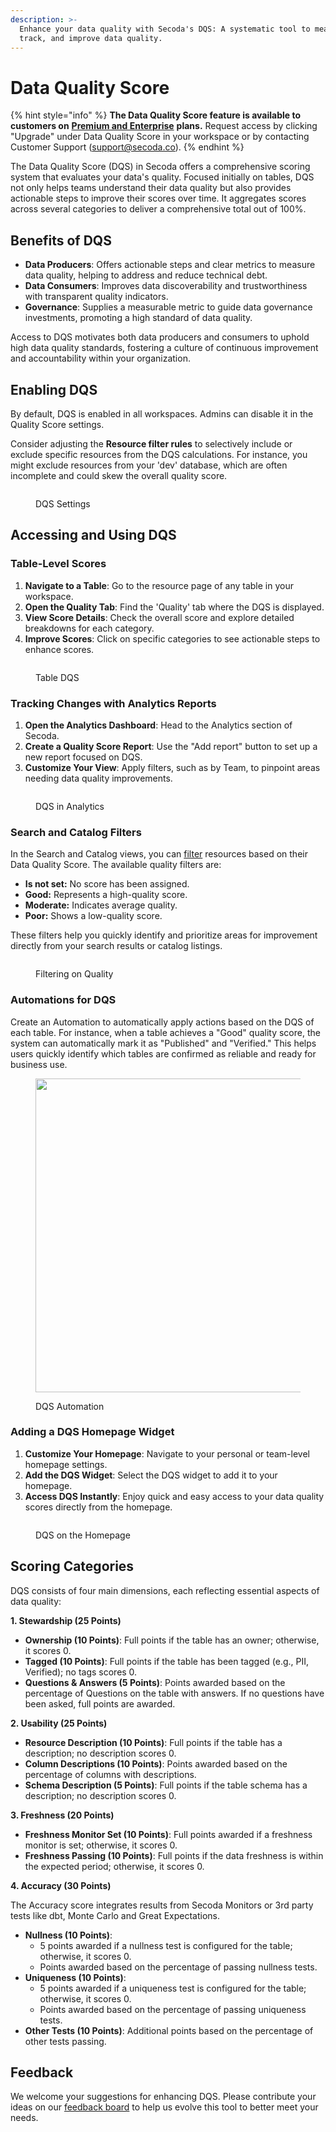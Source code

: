 ```yaml
---
description: >-
  Enhance your data quality with Secoda's DQS: A systematic tool to measure,
  track, and improve data quality.
---
```


# Data Quality Score

{% hint style="info" %}
**The Data Quality Score feature is available to customers on** [**Premium and Enterprise**](https://www.secoda.co/pricing) **plans.**  Request access by clicking "Upgrade" under Data Quality Score in your workspace or by contacting Customer Support (support@secoda.co).
{% endhint %}

The Data Quality Score (DQS) in Secoda offers a comprehensive scoring system that evaluates your data's quality. Focused initially on tables, DQS not only helps teams understand their data quality but also provides actionable steps to improve their scores over time. It aggregates scores across several categories to deliver a comprehensive total out of 100%.

## Benefits of DQS

* **Data Producers**: Offers actionable steps and clear metrics to measure data quality, helping to address and reduce technical debt.
* **Data Consumers**: Improves data discoverability and trustworthiness with transparent quality indicators.
* **Governance**: Supplies a measurable metric to guide data governance investments, promoting a high standard of data quality.

Access to DQS motivates both data producers and consumers to uphold high data quality standards, fostering a culture of continuous improvement and accountability within your organization.

## Enabling DQS

By default, DQS is enabled in all workspaces. Admins can disable it in the Quality Score settings.

Consider adjusting the **Resource filter rules** to selectively include or exclude specific resources from the DQS calculations. For instance, you might exclude resources from your 'dev' database, which are often incomplete and could skew the overall quality score.

<figure><img src="../.gitbook/assets/Screenshot 2024-06-27 at 2.26.29 PM.png" alt=""><figcaption><p>DQS Settings</p></figcaption></figure>

## Accessing and Using DQS

### **Table-Level Scores**

1. **Navigate to a Table**: Go to the resource page of any table in your workspace.
2. **Open the Quality Tab**: Find the 'Quality' tab where the DQS is displayed.
3. **View Score Details**: Check the overall score and explore detailed breakdowns for each category.
4. **Improve Scores**: Click on specific categories to see actionable steps to enhance scores.

<figure><img src="../.gitbook/assets/Kapture 2024-06-18 at 17.03.45.gif" alt=""><figcaption><p>Table DQS</p></figcaption></figure>

### **Tracking Changes with Analytics Reports**

1. **Open the Analytics Dashboard**: Head to the Analytics section of Secoda.
2. **Create a Quality Score Report**: Use the "Add report" button to set up a new report focused on DQS.
3. **Customize Your View**: Apply filters, such as by Team, to pinpoint areas needing data quality improvements.

<figure><img src="../.gitbook/assets/Kapture 2024-06-18 at 17.06.08.gif" alt=""><figcaption><p>DQS in Analytics</p></figcaption></figure>

### **Search and Catalog Filters**

In the Search and Catalog views, you can [filter](filters.md) resources based on their Data Quality Score. The available quality filters are:

* **Is not set:** No score has been assigned.
* **Good:** Represents a high-quality score.
* **Moderate:** Indicates average quality.
* **Poor:** Shows a low-quality score.

These filters help you quickly identify and prioritize areas for improvement directly from your search results or catalog listings.

<figure><img src="../.gitbook/assets/Kapture 2024-06-18 at 17.29.14.gif" alt=""><figcaption><p>Filtering on Quality</p></figcaption></figure>

### **Automations for DQS**

Create an Automation to automatically apply actions based on the DQS of each table. For instance, when a table achieves a "Good" quality score, the system can automatically mark it as "Published" and "Verified." This helps users quickly identify which tables are confirmed as reliable and ready for business use.

<figure><img src="../.gitbook/assets/Screenshot 2024-06-27 at 3.03.13 PM.png" alt="" width="502"><figcaption><p>DQS Automation</p></figcaption></figure>

### **Adding a DQS Homepage Widget**

1. **Customize Your Homepage**: Navigate to your personal or team-level homepage settings.
2. **Add the DQS Widget**: Select the DQS widget to add it to your homepage.
3. **Access DQS Instantly**: Enjoy quick and easy access to your data quality scores directly from the homepage.

<figure><img src="../.gitbook/assets/Kapture 2024-06-18 at 17.09.02.gif" alt=""><figcaption><p>DQS on the Homepage</p></figcaption></figure>

## Scoring Categories

DQS consists of four main dimensions, each reflecting essential aspects of data quality:

**1. Stewardship (25 Points)**

* **Ownership (10 Points)**: Full points if the table has an owner; otherwise, it scores 0.
* **Tagged (10 Points)**: Full points if the table has been tagged (e.g., PII, Verified); no tags scores 0.
* **Questions & Answers (5 Points)**: Points awarded based on the percentage of Questions on the table with answers. If no questions have been asked, full points are awarded.

**2. Usability (25 Points)**

* **Resource Description (10 Points)**: Full points if the table has a description; no description scores 0.
* **Column Descriptions (10 Points)**: Points awarded based on the percentage of columns with descriptions.
* **Schema Description (5 Points)**: Full points if the table schema has a description; no description scores 0.

**3. Freshness (20 Points)**

* **Freshness Monitor Set (10 Points)**: Full points awarded if a freshness monitor is set; otherwise, it scores 0.
* **Freshness Passing (10 Points)**: Full points if the data freshness is within the expected period; otherwise, it scores 0.

**4. Accuracy (30 Points)**

The Accuracy score integrates results from Secoda Monitors or 3rd party tests like dbt, Monte Carlo and Great Expectations.

* **Nullness (10 Points)**:&#x20;
  * 5 points awarded if a nullness test is configured for the table; otherwise, it scores 0.
  * Points awarded based on the percentage of passing nullness tests.
* **Uniqueness (10 Points)**:&#x20;
  * 5 points awarded if a uniqueness test is configured for the table; otherwise, it scores 0.
  * Points awarded based on the percentage of passing uniqueness tests.
* **Other Tests (10 Points)**: Additional points based on the percentage of other tests passing.

## Feedback

We welcome your suggestions for enhancing DQS. Please contribute your ideas on our [feedback board](https://www.feedback.secoda.co) to help us evolve this tool to better meet your needs.
